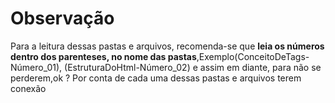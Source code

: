 # Observação 
Para a leitura dessas pastas e arquivos, recomenda-se que **leia os números dentro dos parenteses, no nome das pastas**,Exemplo(ConceitoDeTags-Número_01), (EstruturaDoHtml-Número_02) e assim em diante, para não se perderem,ok ? Por conta de cada uma dessas pastas e arquivos terem conexão